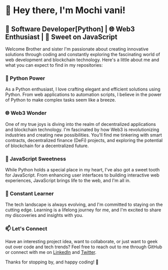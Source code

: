# 👋 Hey there, I'm Mochi vani!

## 🐍 Software Developer[Python] | 🌐 Web3 Enthusiast | 🍬 Sweet on JavaScript

Welcome Brother and sister I'm passionate about creating innovative solutions through coding and constantly exploring the fascinating world of web development and blockchain technology. Here's a little about me and what you can expect to find in my repositories:

### 🚀 Python Power
As a Python enthusiast, I love crafting elegant and efficient solutions using Python. From web applications to automation scripts, I believe in the power of Python to make complex tasks seem like a breeze.

### 🌐 Web3 Wonder
One of my true joys is diving into the realm of decentralized applications and blockchain technology. I'm fascinated by how Web3 is revolutionizing industries and creating new possibilities. You'll find me tinkering with smart contracts, decentralized finance (DeFi) projects, and exploring the potential of blockchain for a decentralized future.

### 🍬 JavaScript Sweetness
While Python holds a special place in my heart, I've also got a sweet tooth for JavaScript. From enhancing user interfaces to building interactive web experiences, JavaScript brings life to the web, and I'm all in.

### 🌱 Constant Learner
The tech landscape is always evolving, and I'm committed to staying on the cutting edge. Learning is a lifelong journey for me, and I'm excited to share my discoveries and insights with you.

### 📫 Let's Connect
Have an interesting project idea, want to collaborate, or just want to geek out over code and tech trends? Feel free to reach out to me through GitHub or connect with me on [LinkedIn](https://www.linkedin.com/in/vani-chuks-okoh-348a66179/) and [Twitter](https://twitter.com/mochi_vani).

Thanks for stopping by, and happy coding! 🎉

